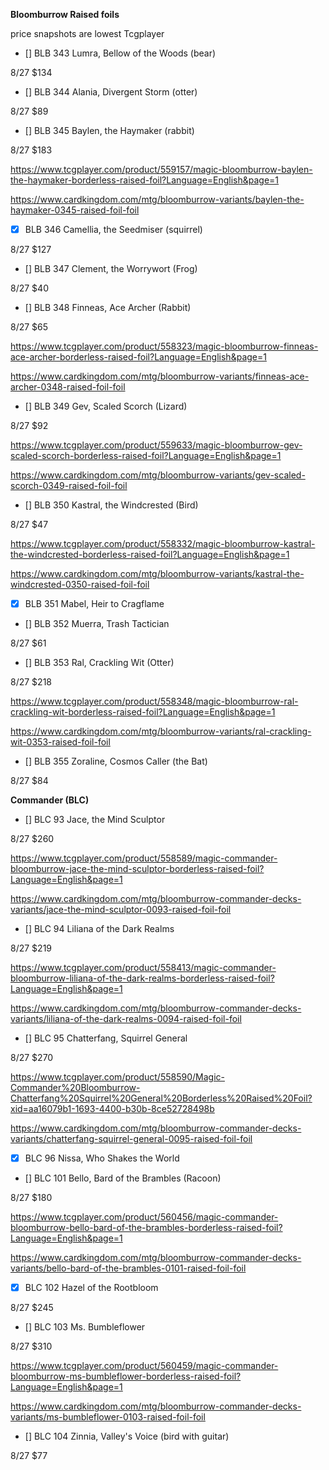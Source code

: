 **Bloomburrow Raised foils**

price snapshots are lowest Tcgplayer


- [] BLB 343 Lumra, Bellow of the Woods (bear)

8/27 $134


- [] BLB	344	Alania, Divergent Storm (otter)

8/27 $89


- [] BLB	345	Baylen, the Haymaker (rabbit)

8/27 $183

https://www.tcgplayer.com/product/559157/magic-bloomburrow-baylen-the-haymaker-borderless-raised-foil?Language=English&page=1

https://www.cardkingdom.com/mtg/bloomburrow-variants/baylen-the-haymaker-0345-raised-foil-foil

- [X] BLB	346	Camellia, the Seedmiser (squirrel)

8/27 $127


- [] BLB	347	Clement, the Worrywort (Frog)

8/27 $40


- [] BLB	348	Finneas, Ace Archer (Rabbit)

8/27 $65

https://www.tcgplayer.com/product/558323/magic-bloomburrow-finneas-ace-archer-borderless-raised-foil?Language=English&page=1

https://www.cardkingdom.com/mtg/bloomburrow-variants/finneas-ace-archer-0348-raised-foil-foil

- [] BLB	349	Gev, Scaled Scorch (Lizard)

8/27 $92

https://www.tcgplayer.com/product/559633/magic-bloomburrow-gev-scaled-scorch-borderless-raised-foil?Language=English&page=1

https://www.cardkingdom.com/mtg/bloomburrow-variants/gev-scaled-scorch-0349-raised-foil-foil

- [] BLB	350	Kastral, the Windcrested (Bird)

8/27 $47

https://www.tcgplayer.com/product/558332/magic-bloomburrow-kastral-the-windcrested-borderless-raised-foil?Language=English&page=1

https://www.cardkingdom.com/mtg/bloomburrow-variants/kastral-the-windcrested-0350-raised-foil-foil

- [X] BLB	351	Mabel, Heir to Cragflame



- [] BLB	352	Muerra, Trash Tactician

8/27 $61


- [] BLB	353	Ral, Crackling Wit (Otter)

8/27 $218

https://www.tcgplayer.com/product/558348/magic-bloomburrow-ral-crackling-wit-borderless-raised-foil?Language=English&page=1

https://www.cardkingdom.com/mtg/bloomburrow-variants/ral-crackling-wit-0353-raised-foil-foil

- [] BLB	355	Zoraline, Cosmos Caller (the Bat)

8/27 $84


**Commander (BLC)**


- [] BLC	93	Jace, the Mind Sculptor

8/27 $260

https://www.tcgplayer.com/product/558589/magic-commander-bloomburrow-jace-the-mind-sculptor-borderless-raised-foil?Language=English&page=1

https://www.cardkingdom.com/mtg/bloomburrow-commander-decks-variants/jace-the-mind-sculptor-0093-raised-foil-foil

- [] BLC	94	Liliana of the Dark Realms

8/27 $219

https://www.tcgplayer.com/product/558413/magic-commander-bloomburrow-liliana-of-the-dark-realms-borderless-raised-foil?Language=English&page=1

https://www.cardkingdom.com/mtg/bloomburrow-commander-decks-variants/liliana-of-the-dark-realms-0094-raised-foil-foil

- [] BLC	95	Chatterfang, Squirrel General

8/27 $270

https://www.tcgplayer.com/product/558590/Magic-Commander%20Bloomburrow-Chatterfang%20Squirrel%20General%20Borderless%20Raised%20Foil?xid=aa16079b1-1693-4400-b30b-8ce52728498b

https://www.cardkingdom.com/mtg/bloomburrow-commander-decks-variants/chatterfang-squirrel-general-0095-raised-foil-foil

- [X] BLC	96	Nissa, Who Shakes the World


- [] BLC	101	Bello, Bard of the Brambles (Racoon)

8/27 $180

https://www.tcgplayer.com/product/560456/magic-commander-bloomburrow-bello-bard-of-the-brambles-borderless-raised-foil?Language=English&page=1

https://www.cardkingdom.com/mtg/bloomburrow-commander-decks-variants/bello-bard-of-the-brambles-0101-raised-foil-foil

- [X] BLC	102	Hazel of the Rootbloom

8/27 $245


- [] BLC	103	Ms. Bumbleflower

8/27 $310

https://www.tcgplayer.com/product/560459/magic-commander-bloomburrow-ms-bumbleflower-borderless-raised-foil?Language=English&page=1

https://www.cardkingdom.com/mtg/bloomburrow-commander-decks-variants/ms-bumbleflower-0103-raised-foil-foil

- [] BLC	104	Zinnia, Valley's Voice (bird with guitar)

8/27 $77

